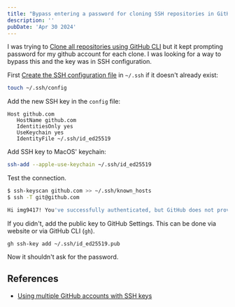 ```yaml
---
title: "Bypass entering a password for cloning SSH repositories in GitHub"
description: ''
pubDate: 'Apr 30 2024'
---
```


I was trying to [Clone all repositories using GitHub CLI](/notes/clone_all_repositories_using_github_cli) but it kept prompting password for my github account for each clone. I was looking for a way to bypass this and the key was in SSH configuration.

First [Create the SSH configuration file](/notes/create_the_ssh_configuration_file) in `~/.ssh` if it doesn't already exist:
```sh
touch ~/.ssh/config
```

Add the new SSH key in the `config` file:
```text
Host github.com
   HostName github.com
   IdentitiesOnly yes
   UseKeychain yes
   IdentityFile ~/.ssh/id_ed25519
```

Add SSH key to MacOS' keychain:
```sh
ssh-add --apple-use-keychain ~/.ssh/id_ed25519
```

Test the connection.
```sh
$ ssh-keyscan github.com >> ~/.ssh/known_hosts
$ ssh -T git@github.com

Hi img9417! You've successfully authenticated, but GitHub does not provide shell access.
```

If you didn't, add the public key to GitHub Settings. This can be done via website or via GitHub CLI (`gh`).

```shell
gh ssh-key add ~/.ssh/id_ed25519.pub
```

Now it shouldn't ask for the password.


## References
- [Using multiple GitHub accounts with SSH keys](https://gist.github.com/oanhnn/80a89405ab9023894df7)